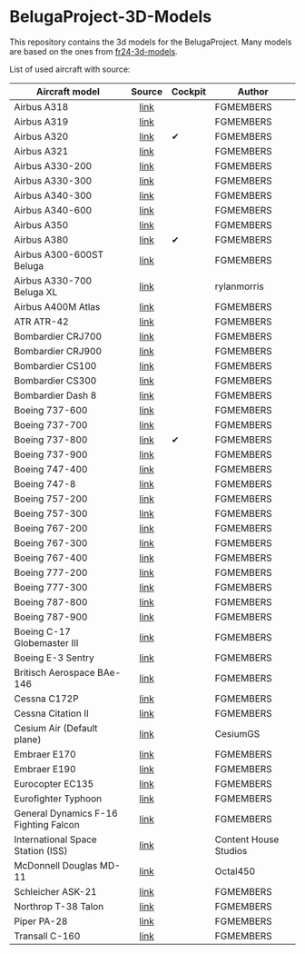 # BelugaProject-3D-Models

This repository contains the 3d models for the BelugaProject. Many models are based on the ones from [fr24-3d-models](https://github.com/Flightradar24/fr24-3d-models).

List of used aircraft with source:

| Aircraft model                        |                       Source                        | Cockpit | Author                |
| ------------------------------------- | :-------------------------------------------------: | ------- | --------------------- |
| Airbus A318                           |  [link](https://github.com/FGMEMBERS/A320-family)   |         | FGMEMBERS             |
| Airbus A319                           |  [link](https://github.com/FGMEMBERS/A320-family)   |         | FGMEMBERS             |
| Airbus A320                           |  [link](https://github.com/FGMEMBERS/A320-family)   | ✔       | FGMEMBERS             |
| Airbus A321                           |  [link](https://github.com/FGMEMBERS/A320-family)   |         | FGMEMBERS             |
| Airbus A330-200                       |    [link](https://github.com/FGMEMBERS/A330-200)    |         | FGMEMBERS             |
| Airbus A330-300                       |    [link](https://github.com/FGMEMBERS/A330-300)    |         | FGMEMBERS             |
| Airbus A340-300                       |   [link](https://github.com/FGMEMBERS/A340-313X)    |         | FGMEMBERS             |
| Airbus A340-600                       |  [link](https://github.com/FGMEMBERS/A340-600HGW)   |         | FGMEMBERS             |
| Airbus A350                           |    [link](https://github.com/FGMEMBERS/A350XWB)     |         | FGMEMBERS             |
| Airbus A380                           |   [link](https://github.com/FGMEMBERS/A380-omega)   | ✔       | FGMEMBERS             |
| Airbus A300-600ST Beluga              |   [link](https://github.com/FGMEMBERS/A300-600ST)   |         | FGMEMBERS             |
| Airbus A330-700 Beluga XL             |            [link](https://skfb.ly/oL7DN)            |         | rylanmorris           |
| Airbus A400M Atlas                    |     [link](https://github.com/FGMEMBERS/a400m)      |         | FGMEMBERS             |
| ATR ATR-42                            |   [link](https://github.com/FGMEMBERS/ATR-42-500)   |         | FGMEMBERS             |
| Bombardier CRJ700                     | [link](https://github.com/FGMEMBERS/CRJ700-family)  |         | FGMEMBERS             |
| Bombardier CRJ900                     | [link](https://github.com/FGMEMBERS/CRJ700-family)  |         | FGMEMBERS             |
| Bombardier CS100                      |    [link](https://github.com/FGMEMBERS/CSeries)     |         | FGMEMBERS             |
| Bombardier CS300                      |    [link](https://github.com/FGMEMBERS/CSeries)     |         | FGMEMBERS             |
| Bombardier Dash 8                     |      [link](https://github.com/FGMEMBERS/Q400)      |         | FGMEMBERS             |
| Boeing 737-600                        |     [link](https://github.com/FGMEMBERS/737NG)      |         | FGMEMBERS             |
| Boeing 737-700                        |     [link](https://github.com/FGMEMBERS/737NG)      |         | FGMEMBERS             |
| Boeing 737-800                        |    [link](https://github.com/FGMEMBERS/737-800)     | ✔       | FGMEMBERS             |
| Boeing 737-900                        |     [link](https://github.com/FGMEMBERS/737NG)      |         | FGMEMBERS             |
| Boeing 747-400                        |    [link](https://github.com/FGMEMBERS/747-400)     |         | FGMEMBERS             |
| Boeing 747-8                          |     [link](https://github.com/FGMEMBERS/747-8i)     |         | FGMEMBERS             |
| Boeing 757-200                        |    [link](https://github.com/FGMEMBERS/757-200)     |         | FGMEMBERS             |
| Boeing 757-300                        |    [link](https://github.com/FGMEMBERS/757-200)     |         | FGMEMBERS             |
| Boeing 767-200                        |      [link](https://github.com/FGMEMBERS/767)       |         | FGMEMBERS             |
| Boeing 767-300                        |    [link](https://github.com/FGMEMBERS/767-300)     |         | FGMEMBERS             |
| Boeing 767-400                        |      [link](https://github.com/FGMEMBERS/767)       |         | FGMEMBERS             |
| Boeing 777-200                        |      [link](https://github.com/FGMEMBERS/777)       |         | FGMEMBERS             |
| Boeing 777-300                        |      [link](https://github.com/FGMEMBERS/777)       |         | FGMEMBERS             |
| Boeing 787-800                        |     [link](https://github.com/FGMEMBERS/787-8)      |         | FGMEMBERS             |
| Boeing 787-900                        |     [link](https://github.com/FGMEMBERS/787-9)      |         | FGMEMBERS             |
| Boeing C-17 Globemaster III           |      [link](https://github.com/FGMEMBERS/C-17)      |         | FGMEMBERS             |
| Boeing E-3 Sentry                     |      [link](https://github.com/FGMEMBERS/707)       |         | FGMEMBERS             |
| Britisch Aerospace BAe-146            |   [link](https://github.com/FGMEMBERS/Jumbolino)    |         | FGMEMBERS             |
| Cessna C172P                          | [link](https://github.com/FGMEMBERS/c172p-detailed) |         | FGMEMBERS             |
| Cessna Citation II                    |    [link](https://github.com/FGMEMBERS/Citation)    |         | FGMEMBERS             |
| Cesium Air (Default plane)            |     [link](https://github.com/CesiumGS/cesium)      |         | CesiumGS              |
| Embraer E170                          |  [link](https://github.com/FGMEMBERS/E-jet-family)  |         | FGMEMBERS             |
| Embraer E190                          |  [link](https://github.com/FGMEMBERS/E-jet-family)  |         | FGMEMBERS             |
| Eurocopter EC135                      |     [link](https://github.com/FGMEMBERS/ec135)      |         | FGMEMBERS             |
| Eurofighter Typhoon                   |  [link](https://github.com/FGMEMBERS/eurofighter)   |         | FGMEMBERS             |
| General Dynamics F-16 Fighting Falcon |      [link](https://github.com/FGMEMBERS/f16)       |         | FGMEMBERS             |
| International Space Station (ISS)     |            [link](https://skfb.ly/o8ODZ)            |         | Content House Studios |
| McDonnell Douglas MD-11               |      [link](https://github.com/Octal450/MD-11)      |         | Octal450              |
| Schleicher ASK-21                     |     [link](https://github.com/FGMEMBERS/ASK21)      |         | FGMEMBERS             |
| Northrop T-38 Talon                   |      [link](https://github.com/FGMEMBERS/T38)       |         | FGMEMBERS             |
| Piper PA-28                           |  [link](https://github.com/FGMEMBERS/Piper-PA-28)   |         | FGMEMBERS             |
| Transall C-160                        | [link](https://github.com/FGMEMBERS/C-160-Transall) |         | FGMEMBERS             |
